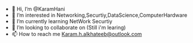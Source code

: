 - 👋 Hi, I’m @KaramHani
- 👀 I’m interested in Networking,Securtiy,DataScience,ComputerHardware
- 🌱 I’m currently learning NetWork Securtiy
- 💞️ I’m looking to collaborate on (Still i'm learing)
- 📫 How to reach me Karam.h.alkhateeb@outlook.com

<!---
KaramHani/KaramHani is a ✨ special ✨ repository because its `README.md` (this file) appears on your GitHub profile.
You can click the Preview link to take a look at your changes.
--->
